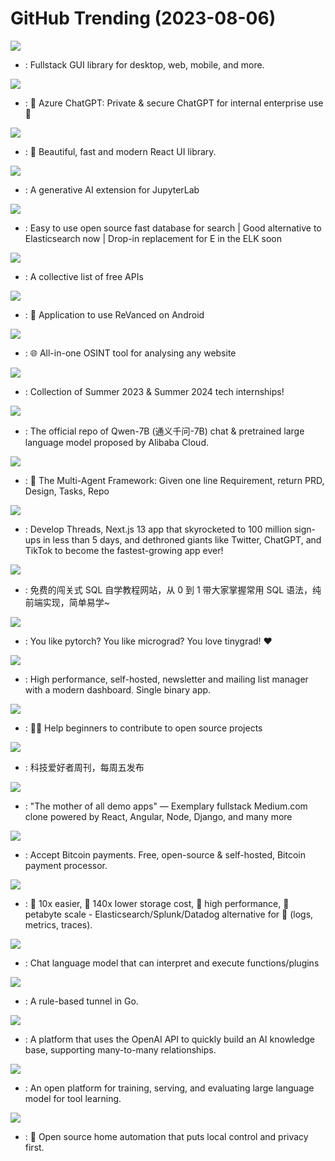 # GitHub Trending (2023-08-06)

![](https://img.shields.io/badge/Rust-New%20220-green?style=flat-square&logo=appveyor)
- [](https://github.comundefined): Fullstack GUI library for desktop, web, mobile, and more.

![](https://img.shields.io/badge/TypeScript-New%201-green?style=flat-square&logo=appveyor)
- [](https://github.comundefined): 🤖 Azure ChatGPT: Private & secure ChatGPT for internal enterprise use 💼

![](https://img.shields.io/badge/TypeScript-New%2068-green?style=flat-square&logo=appveyor)
- [](https://github.comundefined): 🚀 Beautiful, fast and modern React UI library.

![](https://img.shields.io/badge/Python-New%2077-green?style=flat-square&logo=appveyor)
- [](https://github.comundefined): A generative AI extension for JupyterLab

![](https://img.shields.io/badge/C%2B%2B-New%20166-green?style=flat-square&logo=appveyor)
- [](https://github.comundefined): Easy to use open source fast database for search | Good alternative to Elasticsearch now | Drop-in replacement for E in the ELK soon

![](https://img.shields.io/badge/Python-New%20347-green?style=flat-square&logo=appveyor)
- [](https://github.comundefined): A collective list of free APIs

![](https://img.shields.io/badge/Dart-New%2028-green?style=flat-square&logo=appveyor)
- [](https://github.comundefined): 💊 Application to use ReVanced on Android

![](https://img.shields.io/badge/TypeScript-New%20302-green?style=flat-square&logo=appveyor)
- [](https://github.comundefined): 🌐 All-in-one OSINT tool for analysing any website

![](https://img.shields.io/badge/none-New%2066-green?style=flat-square&logo=appveyor)
- [](https://github.comundefined): Collection of Summer 2023 & Summer 2024 tech internships!

![](https://img.shields.io/badge/Python-New%20327-green?style=flat-square&logo=appveyor)
- [](https://github.comundefined): The official repo of Qwen-7B (通义千问-7B) chat & pretrained large language model proposed by Alibaba Cloud.

![](https://img.shields.io/badge/Python-New%201-green?style=flat-square&logo=appveyor)
- [](https://github.comundefined): 🌟 The Multi-Agent Framework: Given one line Requirement, return PRD, Design, Tasks, Repo

![](https://img.shields.io/badge/TypeScript-New%2051-green?style=flat-square&logo=appveyor)
- [](https://github.comundefined): Develop Threads, Next.js 13 app that skyrocketed to 100 million sign-ups in less than 5 days, and dethroned giants like Twitter, ChatGPT, and TikTok to become the fastest-growing app ever!

![](https://img.shields.io/badge/TypeScript-New%20123-green?style=flat-square&logo=appveyor)
- [](https://github.comundefined): 免费的闯关式 SQL 自学教程网站，从 0 到 1 带大家掌握常用 SQL 语法，纯前端实现，简单易学~

![](https://img.shields.io/badge/Python-New%2020-green?style=flat-square&logo=appveyor)
- [](https://github.comundefined): You like pytorch? You like micrograd? You love tinygrad! ❤️

![](https://img.shields.io/badge/Go-New%20149-green?style=flat-square&logo=appveyor)
- [](https://github.comundefined): High performance, self-hosted, newsletter and mailing list manager with a modern dashboard. Single binary app.

![](https://img.shields.io/badge/none-New%2029-green?style=flat-square&logo=appveyor)
- [](https://github.comundefined): 🚀✨ Help beginners to contribute to open source projects

![](https://img.shields.io/badge/none-New%20116-green?style=flat-square&logo=appveyor)
- [](https://github.comundefined): 科技爱好者周刊，每周五发布

![](https://img.shields.io/badge/TypeScript-New%2048-green?style=flat-square&logo=appveyor)
- [](https://github.comundefined): "The mother of all demo apps" — Exemplary fullstack Medium.com clone powered by React, Angular, Node, Django, and many more

![](https://img.shields.io/badge/C%23-New%205-green?style=flat-square&logo=appveyor)
- [](https://github.comundefined): Accept Bitcoin payments. Free, open-source & self-hosted, Bitcoin payment processor.

![](https://img.shields.io/badge/Rust-New%2065-green?style=flat-square&logo=appveyor)
- [](https://github.comundefined): 🚀 10x easier, 🚀 140x lower storage cost, 🚀 high performance, 🚀 petabyte scale - Elasticsearch/Splunk/Datadog alternative for 🚀 (logs, metrics, traces).

![](https://img.shields.io/badge/Python-New%2070-green?style=flat-square&logo=appveyor)
- [](https://github.comundefined): Chat language model that can interpret and execute functions/plugins

![](https://img.shields.io/badge/Go-New%2029-green?style=flat-square&logo=appveyor)
- [](https://github.comundefined): A rule-based tunnel in Go.

![](https://img.shields.io/badge/TypeScript-New%20144-green?style=flat-square&logo=appveyor)
- [](https://github.comundefined): A platform that uses the OpenAI API to quickly build an AI knowledge base, supporting many-to-many relationships.

![](https://img.shields.io/badge/Python-New%20159-green?style=flat-square&logo=appveyor)
- [](https://github.comundefined): An open platform for training, serving, and evaluating large language model for tool learning.

![](https://img.shields.io/badge/Python-New%209-green?style=flat-square&logo=appveyor)
- [](https://github.comundefined): 🏡 Open source home automation that puts local control and privacy first.

